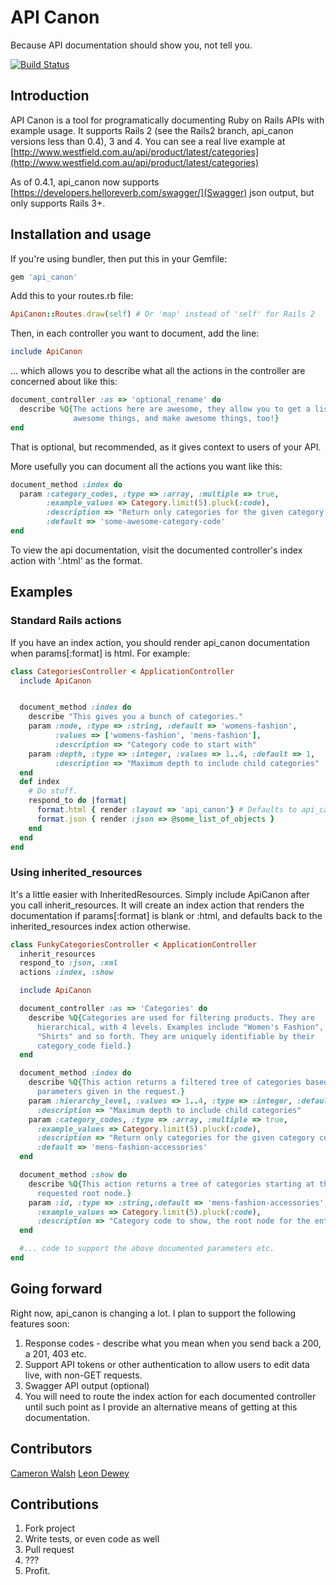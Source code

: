# API Canon

Because API documentation should show you, not tell you.

[![Build Status](https://travis-ci.org/cwalsh/api_canon.png?branch=master)](https://travis-ci.org/cwalsh/api_canon)

## Introduction
API Canon is a tool for programatically documenting Ruby on Rails APIs with example usage. 
It supports Rails 2 (see the Rails2 branch, api_canon versions less than 0.4), 3 and 4. You can see a real live example at
[http://www.westfield.com.au/api/product/latest/categories](http://www.westfield.com.au/api/product/latest/categories)

As of 0.4.1, api_canon now supports [https://developers.helloreverb.com/swagger/](Swagger) json output, but only supports Rails 3+.

## Installation and usage
If you're using bundler, then put this in your Gemfile:

```ruby
gem 'api_canon'
```
Add this to your routes.rb file:

```ruby
ApiCanon::Routes.draw(self) # Or 'map' instead of 'self' for Rails 2
```
Then, in each controller you want to document, add the line:

```ruby
include ApiCanon
```

... which allows you to describe what all the actions in the controller are concerned about like this:

```ruby
document_controller :as => 'optional_rename' do
  describe %Q{The actions here are awesome, they allow you to get a list of 
              awesome things, and make awesome things, too!}
end
```

That is optional, but recommended, as it gives context to users of your API.

More usefully you can document all the actions you want like this:

```ruby
document_method :index do
  param :category_codes, :type => :array, :multiple => true, 
        :example_values => Category.limit(5).pluck(:code),
        :description => "Return only categories for the given category codes",
        :default => 'some-awesome-category-code'
end
```

To view the api documentation, visit the documented controller's index action with '.html' as the format.

## Examples

### Standard Rails actions

If you have an index action, you should render api_canon documentation when params[:format] is html. For example:

```ruby
class CategoriesController < ApplicationController
  include ApiCanon


  document_method :index do
    describe "This gives you a bunch of categories."
    param :node, :type => :string, :default => 'womens-fashion',
          :values => ['womens-fashion', 'mens-fashion'],
          :description => "Category code to start with"
    param :depth, :type => :integer, :values => 1..4, :default => 1, 
          :description => "Maximum depth to include child categories"
  end
  def index
    # Do stuff.
    respond_to do |format|
      format.html { render :layout => 'api_canon'} # Defaults to api_canon index
      format.json { render :json => @some_list_of_objects }
    end
  end
end
```

### Using inherited_resources

It's a little easier with InheritedResources.
Simply include ApiCanon after you call inherit_resources.
It will create an index action that renders the documentation if params[:format]
is blank or :html, and defaults back to the inherited_resources index action 
otherwise.

```ruby
class FunkyCategoriesController < ApplicationController
  inherit_resources
  respond_to :json, :xml
  actions :index, :show

  include ApiCanon

  document_controller :as => 'Categories' do
    describe %Q{Categories are used for filtering products. They are 
      hierarchical, with 4 levels. Examples include "Women's Fashion",
      "Shirts" and so forth. They are uniquely identifiable by their 
      category_code field.}
  end

  document_method :index do
    describe %Q{This action returns a filtered tree of categories based on the 
      parameters given in the request.}
    param :hierarchy_level, :values => 1..4, :type => :integer, :default => 1,
      :description => "Maximum depth to include child categories"
    param :category_codes, :type => :array, :multiple => true, 
      :example_values => Category.limit(5).pluck(:code), 
      :description => "Return only categories for the given category codes", 
      :default => 'mens-fashion-accessories'
  end

  document_method :show do
    describe %Q{This action returns a tree of categories starting at the 
      requested root node.}
    param :id, :type => :string,:default => 'mens-fashion-accessories',
      :example_values => Category.limit(5).pluck(:code),
      :description => "Category code to show, the root node for the entire tree."
  end

  #... code to support the above documented parameters etc.
end
```

## Going forward

Right now, api_canon is changing a lot.  I plan to support the following features soon:

1. Response codes - describe what you mean when you send back a 200, a 201, 403 etc.
2. Support API tokens or other authentication to allow users to edit data live, with non-GET requests.
3. Swagger API output (optional)
4. You will need to route the index action for each documented controller until such point as I provide an alternative means of getting at this documentation.

## Contributors
[Cameron Walsh](http://github.com/cwalsh)
[Leon Dewey](http://github.com/leondewey)

## Contributions
1. Fork project
2. Write tests, or even code as well
3. Pull request
4. ???
5. Profit.
